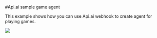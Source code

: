 #Api.ai sample game agent

This example shows how you can use Api.ai webhook to create agent for playing games.

<a href="https://heroku.com/deploy" target="_blank"><img src="https://www.herokucdn.com/deploy/button.svg"></a>